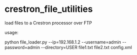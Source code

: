 # crestron_file_utilities
load files to a Crestron processor over FTP

usage:

  python file_loader.py --ip=192.168.1.2 --username=admin --password=admin --directory=USER file1.txt file2.txt config.xml
